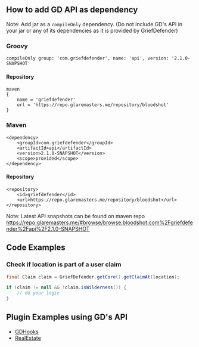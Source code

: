 ## How to add GD API as dependency

Note: Add jar as a `compileOnly` dependency.  (Do not include GD's API in your jar or any of its dependencies as it is provided by GriefDefender)


### Groovy
```
compileOnly group: 'com.griefdefender', name: 'api', version: '2.1.0-SNAPSHOT'
```

#### Repository
```
maven 
{
    name = 'griefdefender'
    url = 'https://repo.glaremasters.me/repository/bloodshot'
}
```


### Maven
```
<dependency>
    <groupId>com.griefdefender</groupId>
    <artifactId>api</artifactId>
    <version>2.1.0-SNAPSHOT</version>
    <scope>provided</scope>
</dependency>
```

#### Repository
```
<repository>
    <id>griefdefender</id>
    <url>https://repo.glaremasters.me/repository/bloodshot</url>
</repository>
```

Note: Latest API snapshots can be found on maven repo https://repo.glaremasters.me/#browse/browse:bloodshot:com%2Fgriefdefender%2Fapi%2F2.1.0-SNAPSHOT  


## Code Examples

### Check if location is part of a user claim  

```java
final Claim claim = GriefDefender.getCore().getClaimAt(location);

if (claim != null && !claim.isWilderness()) {
    // do your logic
}
```


## Plugin Examples using GD's API  

* [GDHooks](https://github.com/bloodmc/GDHooks)
* [RealEstate](https://github.com/bloodmc/RealEstate)
